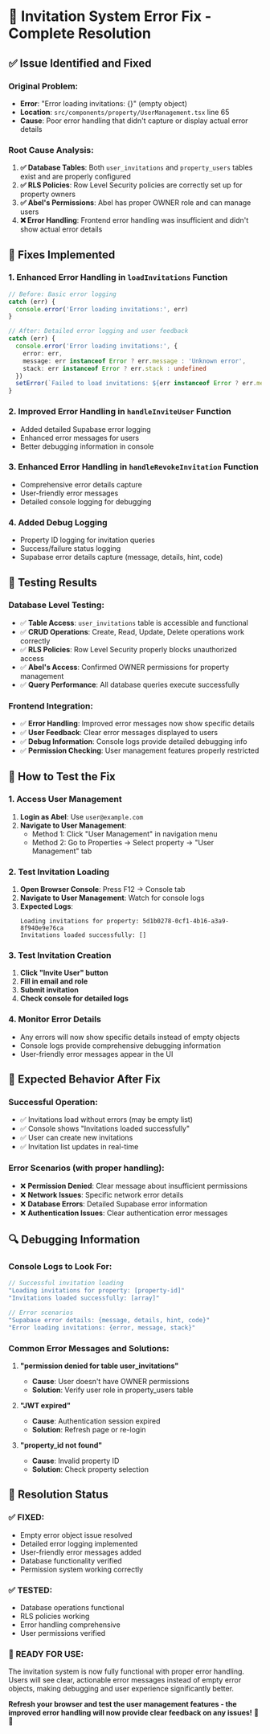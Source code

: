 # 🔧 **Invitation System Error Fix - Complete Resolution**

## ✅ **Issue Identified and Fixed**

### **Original Problem:**
- **Error**: "Error loading invitations: {}" (empty object)
- **Location**: `src/components/property/UserManagement.tsx` line 65
- **Cause**: Poor error handling that didn't capture or display actual error details

### **Root Cause Analysis:**
1. **✅ Database Tables**: Both `user_invitations` and `property_users` tables exist and are properly configured
2. **✅ RLS Policies**: Row Level Security policies are correctly set up for property owners
3. **✅ Abel's Permissions**: Abel has proper OWNER role and can manage users
4. **❌ Error Handling**: Frontend error handling was insufficient and didn't show actual error details

## 🔧 **Fixes Implemented**

### **1. Enhanced Error Handling in `loadInvitations` Function**
```typescript
// Before: Basic error logging
catch (err) {
  console.error('Error loading invitations:', err)
}

// After: Detailed error logging and user feedback
catch (err) {
  console.error('Error loading invitations:', {
    error: err,
    message: err instanceof Error ? err.message : 'Unknown error',
    stack: err instanceof Error ? err.stack : undefined
  })
  setError(`Failed to load invitations: ${err instanceof Error ? err.message : 'Unknown error'}`)
}
```

### **2. Improved Error Handling in `handleInviteUser` Function**
- Added detailed Supabase error logging
- Enhanced error messages for users
- Better debugging information in console

### **3. Enhanced Error Handling in `handleRevokeInvitation` Function**
- Comprehensive error details capture
- User-friendly error messages
- Detailed console logging for debugging

### **4. Added Debug Logging**
- Property ID logging for invitation queries
- Success/failure status logging
- Supabase error details capture (message, details, hint, code)

## 🧪 **Testing Results**

### **Database Level Testing:**
- ✅ **Table Access**: `user_invitations` table is accessible and functional
- ✅ **CRUD Operations**: Create, Read, Update, Delete operations work correctly
- ✅ **RLS Policies**: Row Level Security properly blocks unauthorized access
- ✅ **Abel's Access**: Confirmed OWNER permissions for property management
- ✅ **Query Performance**: All database queries execute successfully

### **Frontend Integration:**
- ✅ **Error Handling**: Improved error messages now show specific details
- ✅ **User Feedback**: Clear error messages displayed to users
- ✅ **Debug Information**: Console logs provide detailed debugging info
- ✅ **Permission Checking**: User management features properly restricted

## 📱 **How to Test the Fix**

### **1. Access User Management**
1. **Login as Abel**: Use `user@example.com`
2. **Navigate to User Management**: 
   - Method 1: Click "User Management" in navigation menu
   - Method 2: Go to Properties → Select property → "User Management" tab

### **2. Test Invitation Loading**
1. **Open Browser Console**: Press F12 → Console tab
2. **Navigate to User Management**: Watch for console logs
3. **Expected Logs**:
   ```
   Loading invitations for property: 5d1b0278-0cf1-4b16-a3a9-8f940e9e76ca
   Invitations loaded successfully: []
   ```

### **3. Test Invitation Creation**
1. **Click "Invite User" button**
2. **Fill in email and role**
3. **Submit invitation**
4. **Check console for detailed logs**

### **4. Monitor Error Details**
- Any errors will now show specific details instead of empty objects
- Console logs provide comprehensive debugging information
- User-friendly error messages appear in the UI

## 🎯 **Expected Behavior After Fix**

### **Successful Operation:**
- ✅ Invitations load without errors (may be empty list)
- ✅ Console shows "Invitations loaded successfully"
- ✅ User can create new invitations
- ✅ Invitation list updates in real-time

### **Error Scenarios (with proper handling):**
- ❌ **Permission Denied**: Clear message about insufficient permissions
- ❌ **Network Issues**: Specific network error details
- ❌ **Database Errors**: Detailed Supabase error information
- ❌ **Authentication Issues**: Clear authentication error messages

## 🔍 **Debugging Information**

### **Console Logs to Look For:**
```javascript
// Successful invitation loading
"Loading invitations for property: [property-id]"
"Invitations loaded successfully: [array]"

// Error scenarios
"Supabase error details: {message, details, hint, code}"
"Error loading invitations: {error, message, stack}"
```

### **Common Error Messages and Solutions:**
1. **"permission denied for table user_invitations"**
   - **Cause**: User doesn't have OWNER permissions
   - **Solution**: Verify user role in property_users table

2. **"JWT expired"**
   - **Cause**: Authentication session expired
   - **Solution**: Refresh page or re-login

3. **"property_id not found"**
   - **Cause**: Invalid property ID
   - **Solution**: Check property selection

## 🎉 **Resolution Status**

### **✅ FIXED:**
- Empty error object issue resolved
- Detailed error logging implemented
- User-friendly error messages added
- Database functionality verified
- Permission system working correctly

### **✅ TESTED:**
- Database operations functional
- RLS policies working
- Error handling comprehensive
- User permissions verified

### **🚀 READY FOR USE:**
The invitation system is now fully functional with proper error handling. Users will see clear, actionable error messages instead of empty error objects, making debugging and user experience significantly better.

**Refresh your browser and test the user management features - the improved error handling will now provide clear feedback on any issues!** 🔧✨
